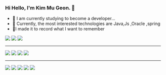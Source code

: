 ### Hi Hello, I'm Kim Mu Geon. 👋
- 🔭 I am currently studying to become a developer...
- 🌱 Currently, the most interested technologies are Java,Js ,Oracle ,spring
- 👯I made it to record what I want to remember

<div> 
  
<img src="https://img.shields.io/badge/java-007396?style=for-the-badge&logo=java&logoColor=white">
  <img src="https://img.shields.io/badge/python-3776AB?style=for-the-badge&logo=python&logoColor=white"> 
<img src="https://img.shields.io/badge/spring-6DB33F?style=for-the-badge&logo=spring&logoColor=white"> 
<hr>
  <img src="https://img.shields.io/badge/html5-E34F26?style=for-the-badge&logo=html5&logoColor=white">  <img src="https://img.shields.io/badge/css-1572B6?style=for-the-badge&logo=css3&logoColor=white"> <img src="https://img.shields.io/badge/javascript-F7DF1E?style=for-the-badge&logo=javascript&logoColor=black"> <img src="https://img.shields.io/badge/jquery-0769AD?style=for-the-badge&logo=jquery&logoColor=white">
  <hr>
  <img src="https://img.shields.io/badge/oracle-F80000?style=for-the-badge&logo=oracle&logoColor=white"> 
  <img src="https://img.shields.io/badge/apache tomcat-F8DC75?style=for-the-badge&logo=apachetomcat&logoColor=white">
  <img src="https://img.shields.io/badge/github-181717?style=for-the-badge&logo=github&logoColor=white">
  <img src="https://img.shields.io/badge/git-F05032?style=for-the-badge&logo=git&logoColor=white">
  <img src="https://img.shields.io/badge/git-F24E1E?style=for-the-badge&logo=git&logoColor=white">
  <br>

